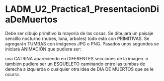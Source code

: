 # LADM_U2_Practica1_PresentacionDiaDeMuertos

Debe ser dibujo primitivo la mayoría de las cosas. Se dibujará un paisaje sencillo nocturno (nubes, luna, arboles) todo esto con PRIMITIVAS. Se agregarán TUMBAS con imágenes JPG o PNG. Pasados unos segundos se iniciará ANIMACIÓN que pudiera ser:

una CATRINA apareciendo en  DIFERENTES secciones de la imagen.
o también pudiera ser un ESQUELETO caminando entre las tumbas de derecha a izquierda
o cualquier otra idea de DIA DE MUERTOS que se le ocurra. 
